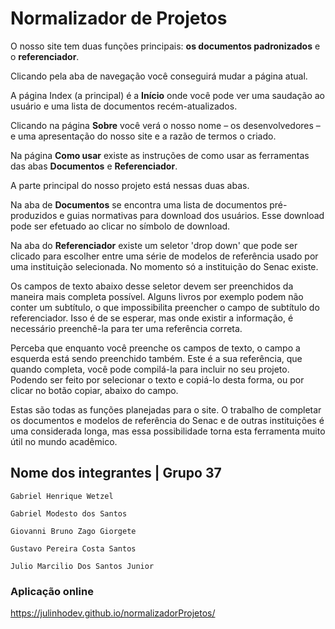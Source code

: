 # Normalizador de Projetos
O nosso site tem duas funções principais: **os documentos padronizados** e o **referenciador**.

Clicando pela aba de navegação você conseguirá mudar a página atual.

A página Index (a principal) é a **Início** onde você pode ver uma saudação ao usuário e uma lista de documentos recém-atualizados.

Clicando na página **Sobre** você verá o nosso nome – os desenvolvedores – e uma apresentação do nosso site e a razão de termos o criado.

Na página **Como usar** existe as instruções de como usar as ferramentas das abas **Documentos** e **Referenciador**.

A parte principal do nosso projeto está nessas duas abas.

Na aba de **Documentos** se encontra uma lista de documentos pré-produzidos e guias normativas para download dos usuários. Esse download pode ser efetuado ao clicar no símbolo de download. 

Na aba do **Referenciador** existe um seletor 'drop down' que pode ser clicado para escolher entre uma série de modelos de referência usado por uma instituição selecionada. No momento só a instituição do Senac existe.

Os campos de texto abaixo desse seletor devem ser preenchidos da maneira mais completa possível. Alguns livros por exemplo podem não conter um subtítulo, o que impossibilita preencher o campo de subtítulo do referenciador. Isso é de se esperar, mas onde existir a informação, é necessário preenchê-la para ter uma referência correta.

Perceba que enquanto você preenche os campos de texto, o campo a esquerda está sendo preenchido também. Este é a sua referência, que quando completa, você pode compilá-la para incluir no seu projeto. Podendo ser feito por selecionar o texto e copiá-lo desta forma, ou por clicar no botão copiar, abaixo do campo.

Estas são todas as funções planejadas para o site. O trabalho de completar os documentos e modelos de referência do Senac e de outras instituições é uma considerada longa, mas essa possibilidade torna esta ferramenta muito útil no mundo acadêmico.


## Nome dos integrantes | Grupo 37
```
Gabriel Henrique Wetzel
```
```
Gabriel Modesto dos Santos
```
```
Giovanni Bruno Zago Giorgete
```
```
Gustavo Pereira Costa Santos
```
```
Julio Marcilio Dos Santos Junior
```


### Aplicação online
https://julinhodev.github.io/normalizadorProjetos/

